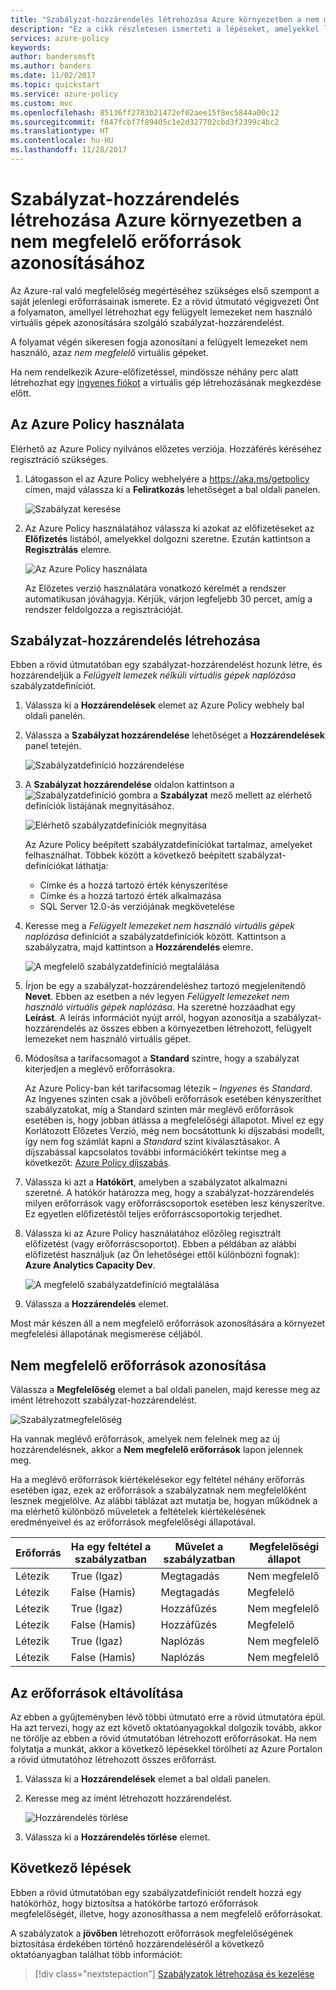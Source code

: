 ```yaml
---
title: "Szabályzat-hozzárendelés létrehozása Azure környezetben a nem megfelelő erőforrások azonosításához | Microsoft Docs"
description: "Ez a cikk részletesen ismerteti a lépéseket, amelyekkel létrehozhat egy szabályzatdefiníciót a nem megfelelő erőforrások azonosítására."
services: azure-policy
keywords: 
author: bandersmsft
ms.author: banders
ms.date: 11/02/2017
ms.topic: quickstart
ms.service: azure-policy
ms.custom: mvc
ms.openlocfilehash: 85136ff2783b21472ef02aee15f8ec5844a00c12
ms.sourcegitcommit: f847fcbf7f89405c1e2d327702cbd3f2399c4bc2
ms.translationtype: HT
ms.contentlocale: hu-HU
ms.lasthandoff: 11/28/2017
---
```

# <a name="create-a-policy-assignment-to-identify-non-compliant-resources-in-your-azure-environment"></a>Szabályzat-hozzárendelés létrehozása Azure környezetben a nem megfelelő erőforrások azonosításához
Az Azure-ral való megfelelőség megértéséhez szükséges első szempont a saját jelenlegi erőforrásainak ismerete. Ez a rövid útmutató végigvezeti Önt a folyamaton, amellyel létrehozhat egy felügyelt lemezeket nem használó virtuális gépek azonosítására szolgáló szabályzat-hozzárendelést.

A folyamat végén sikeresen fogja azonosítani a felügyelt lemezeket nem használó, azaz *nem megfelelő* virtuális gépeket.

Ha nem rendelkezik Azure-előfizetéssel, mindössze néhány perc alatt létrehozhat egy [ingyenes fiókot](https://azure.microsoft.com/free/?WT.mc_id=A261C142F) a virtuális gép létrehozásának megkezdése előtt.

## <a name="opt-in-to-azure-policy"></a>Az Azure Policy használata

Elérhető az Azure Policy nyilvános előzetes verziója. Hozzáférés kéréséhez regisztráció szükséges.

1. Látogasson el az Azure Policy webhelyére a https://aka.ms/getpolicy címen, majd válassza ki a **Feliratkozás** lehetőséget a bal oldali panelen.

   ![Szabályzat keresése](media/assign-policy-definition/sign-up.png)

2. Az Azure Policy használatához válassza ki azokat az előfizetéseket az **Előfizetés** listából, amelyekkel dolgozni szeretne. Ezután kattintson a **Regisztrálás** elemre.

   ![Az Azure Policy használata](media/assign-policy-definition/preview-opt-in.png)

   Az Előzetes verzió használatára vonatkozó kérelmét a rendszer automatikusan jóváhagyja. Kérjük, várjon legfeljebb 30 percet, amíg a rendszer feldolgozza a regisztrációját.

## <a name="create-a-policy-assignment"></a>Szabályzat-hozzárendelés létrehozása

Ebben a rövid útmutatóban egy szabályzat-hozzárendelést hozunk létre, és hozzárendeljük a *Felügyelt lemezek nélküli virtuális gépek naplózása* szabályzatdefiníciót.

1. Válassza ki a **Hozzárendelések** elemet az Azure Policy webhely bal oldali panelén.
2. Válassza a **Szabályzat hozzárendelése** lehetőséget a **Hozzárendelések** panel tetején.

   ![Szabályzatdefiníció hozzárendelése](media/assign-policy-definition/select-assign-policy.png)

3. A **Szabályzat hozzárendelése** oldalon kattintson a ![Szabályzatdefiníció gombra](media/assign-policy-definition/definitions-button.png) a **Szabályzat** mező mellett az elérhető definíciók listájának megnyitásához.

   ![Elérhető szabályzatdefiníciók megnyitása](media/assign-policy-definition/open-policy-definitions.png)

   Az Azure Policy beépített szabályzatdefiníciókat tartalmaz, amelyeket felhasználhat. Többek között a következő beépített szabályzat-definíciókat láthatja:

   - Címke és a hozzá tartozó érték kényszerítése
   - Címke és a hozzá tartozó érték alkalmazása
   - SQL Server 12.0-ás verziójának megkövetelése

4. Keresse meg a *Felügyelt lemezeket nem használó virtuális gépek naplózása* definíciót a szabályzatdefiníciók között. Kattintson a szabályzatra, majd kattintson a **Hozzárendelés** elemre.

   ![A megfelelő szabályzatdefiníció megtalálása](media/assign-policy-definition/select-available-definition.png)

5. Írjon be egy a szabályzat-hozzárendeléshez tartozó megjelenítendő **Nevet**. Ebben az esetben a név legyen *Felügyelt lemezeket nem használó virtuális gépek naplózása*. Ha szeretné hozzáadhat egy **Leírást**. A leírás információt nyújt arról, hogyan azonosítja a szabályzat-hozzárendelés az összes ebben a környezetben létrehozott, felügyelt lemezeket nem használó virtuális gépet.
6. Módosítsa a tarifacsomagot a **Standard** szintre, hogy a szabályzat kiterjedjen a meglévő erőforrásokra.

   Az Azure Policy-ban két tarifacsomag létezik – *Ingyenes* és *Standard*. Az Ingyenes szinten csak a jövőbeli erőforrások esetében kényszeríthet szabályzatokat, míg a Standard szinten már meglévő erőforrások esetében is, hogy jobban átlássa a megfelelőségi állapotot. Mivel ez egy Korlátozott Előzetes Verzió, még nem bocsátottunk ki díjszabási modellt, így nem fog számlát kapni a *Standard* szint kiválasztásakor. A díjszabással kapcsolatos további információkért tekintse meg a következőt: [Azure Policy díjszabás](https://azure.microsoft.com/pricing/details/azure-policy/).

7. Válassza ki azt a **Hatókört**, amelyben a szabályzatot alkalmazni szeretné.  A hatókör határozza meg, hogy a szabályzat-hozzárendelés milyen erőforrások vagy erőforráscsoportok esetében lesz kényszerítve. Ez egyetlen előfizetéstől teljes erőforráscsoportokig terjedhet.
8. Válassza ki az Azure Policy használatához előzőleg regisztrált előfizetést (vagy erőforráscsoportot). Ebben a példában az alábbi előfizetést használjuk (az Ön lehetőségei ettől különbözni fognak): **Azure Analytics Capacity Dev**.

   ![A megfelelő szabályzatdefiníció megtalálása](media/assign-policy-definition/assign-policy.png)

9. Válassza a **Hozzárendelés** elemet.

Most már készen áll a nem megfelelő erőforrások azonosítására a környezet megfelelési állapotának megismerése céljából.

## <a name="identify-non-compliant-resources"></a>Nem megfelelő erőforrások azonosítása

Válassza a **Megfelelőség** elemet a bal oldali panelen, majd keresse meg az imént létrehozott szabályzat-hozzárendelést.

![Szabályzatmegfelelőség](media/assign-policy-definition/policy-compliance.png)

Ha vannak meglévő erőforrások, amelyek nem felelnek meg az új hozzárendelésnek, akkor a **Nem megfelelő erőforrások** lapon jelennek meg.

Ha a meglévő erőforrások kiértékelésekor egy feltétel néhány erőforrás esetében igaz, ezek az erőforrások a szabályzatnak nem megfelelőként lesznek megjelölve. Az alábbi táblázat azt mutatja be, hogyan működnek a ma elérhető különböző műveletek a feltételek kiértékelésének eredményeivel és az erőforrások megfelelőségi állapotával.

|Erőforrás  |Ha egy feltétel a szabályzatban  |Művelet a szabályzatban   |Megfelelőségi állapot  |
|-----------|---------|---------|---------|
|Létezik     |True (Igaz)     |Megtagadás     |Nem megfelelő |
|Létezik     |False (Hamis)    |Megtagadás     |Megfelelő     |
|Létezik     |True (Igaz)     |Hozzáfűzés   |Nem megfelelő |
|Létezik     |False (Hamis)    |Hozzáfűzés   |Megfelelő     |
|Létezik     |True (Igaz)     |Naplózás    |Nem megfelelő |
|Létezik     |False (Hamis)    |Naplózás    |Nem megfelelő |

## <a name="clean-up-resources"></a>Az erőforrások eltávolítása

Az ebben a gyűjteményben lévő többi útmutató erre a rövid útmutatóra épül. Ha azt tervezi, hogy az ezt követő oktatóanyagokkal dolgozik tovább, akkor ne törölje az ebben a rövid útmutatóban létrehozott erőforrásokat. Ha nem folytatja a munkát, akkor a következő lépésekkel törölheti az Azure Portalon a rövid útmutatóhoz létrehozott összes erőforrást.
1. Válassza ki a **Hozzárendelések** elemet a bal oldali panelen.
2. Keresse meg az imént létrehozott hozzárendelést.

   ![Hozzárendelés törlése](media/assign-policy-definition/delete-assignment.png)

3.  Válassza ki a **Hozzárendelés törlése** elemet.

## <a name="next-steps"></a>Következő lépések

Ebben a rövid útmutatóban egy szabályzatdefiníciót rendelt hozzá egy hatókörhöz, hogy biztosítsa a hatókörbe tartozó erőforrások megfelelőségét, illetve, hogy azonosíthassa a nem megfelelő erőforrásokat.

A szabályzatok a **jövőben** létrehozott erőforrások megfelelőségének biztosítása érdekében történő hozzárendeléséről a következő oktatóanyagban találhat több információt:

> [!div class="nextstepaction"]
> [Szabályzatok létrehozása és kezelése](./create-manage-policy.md)
